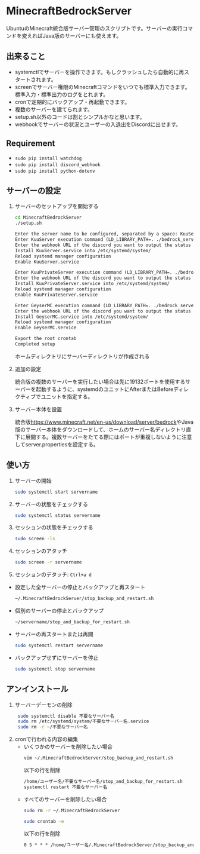 # MinecraftBedrockServer

UbuntuのMinecraft統合版サーバー管理のスクリプトです。サーバーの実行コマンドを変えればJava版のサーバーにも使えます。

## 出来ること

- systemctlでサーバーを操作できます。もしクラッシュしたら自動的に再スタートされます。
- screenでサーバー権限のMinecraftコマンドをいつでも標準入力できます。標準入力・標準出力のログをとれます。
- cronで定期的にバックアップ・再起動できます。
- 複数のサーバーを建てられます。
- setup.sh以外のコードは割とシンプルかなと思います。
- webhookでサーバーの状況とユーザーの入退出をDiscordに出せます。


## Requirement
- `sudo pip install watchdog`
- `sudo pip install discord_webhook`
- `sudo pip install python-dotenv`

## サーバーの設定

1. サーバーのセットアップを開始する

    ```sh
    cd MinecraftBedrockServer
    ./setup.sh
    ```

    ```txt
    Enter the server name to be configured, separated by a space: KuuServer KuuPrivateServer GeyserMC
    Enter KuuServer execution command (LD_LIBRARY_PATH=. ./bedrock_server)
    Enter the webhook URL of the discord you want to output the status of KuuServer: https://discord.com/api/webhooks/foo
    Install KuuServer.service into /etc/systemd/system/
    Reload systemd manager configuration
    Enable KuuServer.service

    Enter KuuPrivateServer execution command (LD_LIBRARY_PATH=. ./bedrock_server)
    Enter the webhook URL of the discord you want to output the status of KuuPrivateServer: https://discord.com/api/webhooks/bar
    Install KuuPrivateServer.service into /etc/systemd/system/
    Reload systemd manager configuration
    Enable KuuPrivateServer.service

    Enter GeyserMC execution command (LD_LIBRARY_PATH=. ./bedrock_server) java -Xms1G -Xmx1G -jar paper-1.18.1-175.jar --nogui
    Enter the webhook URL of the discord you want to output the status of GeyserMC:
    Install GeyserMC.service into /etc/systemd/system/
    Reload systemd manager configuration
    Enable GeyserMC.service

    Export the root crontab
    Completed setup
    ```

    ホームディレクトリにサーバーディレクトリが作成される

2. 追加の設定

    統合版の複数のサーバーを実行したい場合は先に19132ポートを使用するサーバーを起動するように、systemdのユニットにAfterまたはBeforeディレクティブでユニットを指定する。

3. サーバー本体を設置

    統合版<https://www.minecraft.net/en-us/download/server/bedrock>やJava版のサーバー本体をダウンロードして、ホームのサーバー名ディレクトリ直下に展開する。複数サーバーをたてる際にはポートが重複しないように注意してserver.propertiesを設定する。

## 使い方

1. サーバーの開始

    ```sh
    sudo systemctl start servername
    ```

2. サーバーの状態をチェックする

    ```sh
    sudo systemctl status servername
    ```

3. セッションの状態をチェックする

    ```sh
    sudo screen -ls
    ```

4. セッションのアタッチ

    ```sh
    sudo screen -r servername
    ```

5. セッションのデタッチ: `Ctrl+a d`

- 設定した全サーバーの停止とバックアップと再スタート

    ```sh
    ~/.MinecraftBedrockServer/stop_backup_and_restart.sh
    ```

- 個別のサーバーの停止とバックアップ

    ```sh
    ~/servername/stop_and_backup_for_restart.sh
    ```

- サーバーの再スタートまたは再開

    ```sh
    sudo systemctl restart servername
    ```

- バックアップせずにサーバーを停止

    ```sh
    sudo systemctl stop servername
    ```

## アンインストール

1. サーバーデーモンの削除
   ```sh
    sudo systemctl disable 不要なサーバー名
    sudo rm /etc/systemd/system/不要なサーバー名.service
    sudo rm -r ~/不要なサーバー名
    ```
2. cronで行われる内容の編集
    - いくつかのサーバーを削除したい場合
        ```sh
        vim ~/.MinecraftBedrockServer/stop_backup_and_restart.sh
        ```
        以下の行を削除
        ```txt
        /home/ユーザー名/不要なサーバー名/stop_and_backup_for_restart.sh
        systemctl restart 不要なサーバー名
        ```
    - すべてのサーバーを削除したい場合
        ```sh
        sudo rm -r ~/.MinecraftBedrockServer
        ```
        ```sh
        sudo crontab -e
        ```
        以下の行を削除
        ```txt
        0 5 * * * /home/ユーザー名/.MinecraftBedrockServer/stop_backup_and_restart.sh
        ```
